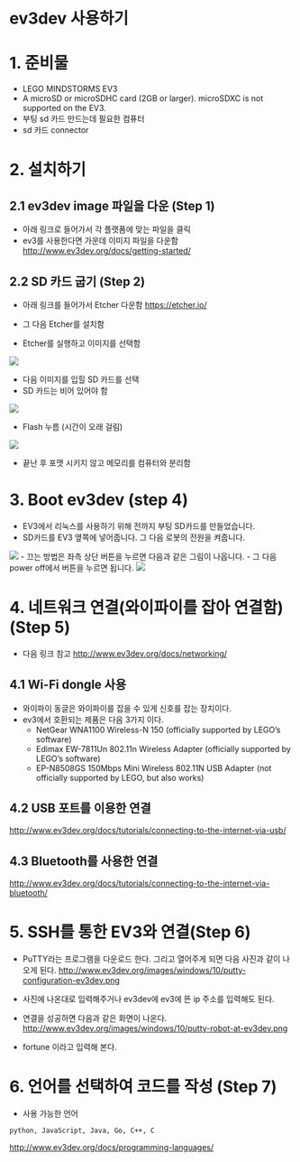 # ev3dev 사용하기


# 1. 준비물
- LEGO MINDSTORMS EV3
- A microSD or microSDHC card (2GB or larger). microSDXC is not supported on the EV3.
- 부팅 sd 카드 만드는데 필요한 컴퓨터
- sd 카드 connector


# 2. 설치하기

## 2.1 ev3dev image 파일을 다운 (Step 1)
- 아래 링크로 들어가서 각 플랫폼에 맞는 파일을 클릭
- ev3를 사용한다면 가운데 이미지 파일을 다운함
<http://www.ev3dev.org/docs/getting-started/>

## 2.2 SD 카드 굽기 (Step 2)
- 아래 링크를 들어가서 Etcher 다운함
<https://etcher.io/>
- 그 다음 Etcher를 설치함

- Etcher를 실행하고 이미지를 선택함
<img src="http://www.ev3dev.org/images/etcher/home.png">

- 다음 이미지를 입힐 SD 카드를 선택
- SD 카드는 비어 있어야 함
<img src="http://www.ev3dev.org/images/etcher/image-selected.png">

- Flash 누름 (시간이 오래 걸림)
<img src="http://www.ev3dev.org/images/etcher/drive-selected.png">

- 끝난 후 포맷 시키지 않고 메모리를 컴퓨터와 분리함


# 3. Boot ev3dev (step 4)
- EV3에서 리눅스를 사용하기 위해 전까지 부팅 SD카드를 만들었습니다.
- SD카드를 EV3 옆쪽에 넣어줍니다. 그 다음 로봇의 전원을 켜줍니다.
<img src="http://www.ev3dev.org/images/brickman/main-menu.png">
- 끄는 방법은 좌측 상단 버튼을 누르면 다음과 같은 그림이 나옵니다.
- 그 다음 power off에서 버튼을 누르면 됩니다.
<img src="http://www.ev3dev.org/images/brickman/shutdown-menu.png">


# 4. 네트워크 연결(와이파이를 잡아 연결함) (Step 5)
- 다음 링크 참고
<http://www.ev3dev.org/docs/networking/>

## 4.1 Wi-Fi dongle 사용
- 와이파이 동글은 와이파이를 잡을 수 있게 신호를 잡는 장치이다.
- ev3에서 호환되는 제품은 다음 3가지 이다.
	- NetGear WNA1100 Wireless-N 150 (officially supported by LEGO’s software)
	- Edimax EW-7811Un 802.11n Wireless Adapter (officially supported by LEGO’s software)
	- EP-N8508GS 150Mbps Mini Wireless 802.11N USB Adapter (not officially supported by LEGO, but also works)

## 4.2 USB 포트를 이용한 연결
<http://www.ev3dev.org/docs/tutorials/connecting-to-the-internet-via-usb/>

## 4.3 Bluetooth를 사용한 연결
<http://www.ev3dev.org/docs/tutorials/connecting-to-the-internet-via-bluetooth/>


# 5. SSH를 통한 EV3와 연결(Step 6)
- PuTTY라는 프로그램을 다운로드 한다. 그리고 열어주게 되면 다음 사진과 같이 나오게 된다.
<http://www.ev3dev.org/images/windows/10/putty-configuration-ev3dev.png>
- 사진에 나온대로 입력해주거나 ev3dev에 ev3에 뜬 ip 주소를 입력해도 된다.
- 연결을 성공하면 다음과 같은 화면이 나온다.
<http://www.ev3dev.org/images/windows/10/putty-robot-at-ev3dev.png>

- fortune 이라고 입력해 본다.


# 6. 언어를 선택하여 코드를 작성 (Step 7)
- 사용 가능한 언어
```
python, JavaScript, Java, Go, C++, C
```
<http://www.ev3dev.org/docs/programming-languages/>




